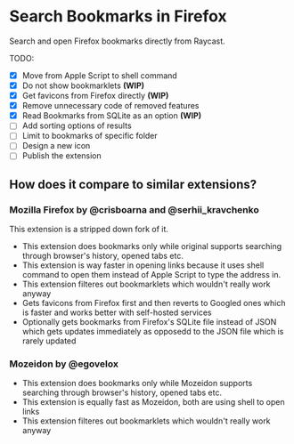 # Search Bookmarks in Firefox

Search and open Firefox bookmarks directly from Raycast.

TODO:

- [x] Move from Apple Script to shell command
- [x] Do not show bookmarklets **(WIP)**
- [x] Get favicons from Firefox directly **(WIP)**
- [x] Remove unnecessary code of removed features
- [x] Read Bookmarks from SQLite as an option **(WIP)**
- [ ] Add sorting options of results
- [ ] Limit to bookmarks of specific folder
- [ ] Design a new icon
- [ ] Publish the extension

## How does it compare to similar extensions?

### Mozilla Firefox by @crisboarna and @serhii_kravchenko

This extension is a stripped down fork of it.

- This extension does bookmarks only while original supports searching through browser's history, opened tabs etc.
- This extension is way faster in opening links because it uses shell command to open them instead of Apple Script to type the address in.
- This extension filteres out bookmarklets which wouldn't really work anyway
- Gets favicons from Firefox first and then reverts to Googled ones which is faster and works better with self-hosted services
- Optionally gets bookmarks from Firefox's SQLite file instead of JSON which gets updates immediately as opposedd to the JSON file which is rarely updated

### Mozeidon by @egovelox

- This extension does bookmarks only while Mozeidon supports searching through browser's history, opened tabs etc.
- This extension is equally fast as Mozeidon, both are using shell to open links
- This extension filteres out bookmarklets which wouldn't really work anyway
